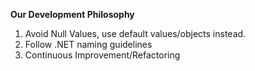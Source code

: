 **Our Development Philosophy**

1. Avoid Null Values, use default values/objects instead.
2. Follow .NET naming guidelines
3. Continuous Improvement/Refactoring
